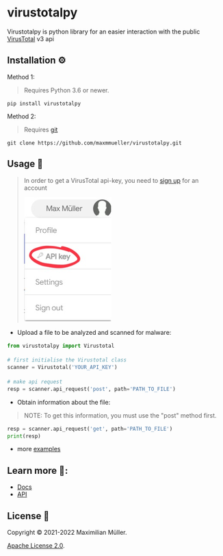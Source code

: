 # virustotalpy
Virustotalpy is python library for an easier interaction with the public [VirusTotal](https://www.virustotal.com/) v3 api

## Installation ⚙️
Method 1:
> Requires Python 3.6 or newer.
```
pip install virustotalpy
```

Method 2:
> Requires [git](https://git-scm.com/downloads) 
```
git clone https://github.com/maxmmueller/virustotalpy.git
```

## Usage 🚀
>In order to get a VirusTotal api-key, you need to [sign up](https://www.virustotal.com/gui/join-us) for an account
>
> ![VirusTotal view API key](imgs/APIKey.jpeg)


- Upload a file to be analyzed and scanned for malware:
```python
from virustotalpy import Virustotal

# first initialise the Virustotal class
scanner = Virustotal('YOUR_API_KEY')

# make api request
resp = scanner.api_request('post', path='PATH_TO_FILE')
```
- Obtain information about the file:
> NOTE: To get this information, you must use the "post" method first.

```python
resp = scanner.api_request('get', path='PATH_TO_FILE')
print(resp)
```

- more [examples](examples)

## Learn more 🔗:

- [Docs](https://pypi.org/project/virustotalpy/)
- [API](https://developers.virustotal.com/reference/overview)


## License 📃

Copyright © 2021-2022 Maximilian Müller.

[Apache License 2.0](LICENSE).
